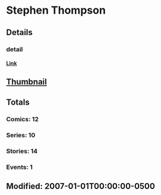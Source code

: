 # Stephen  Thompson 
## Details
### detail
#### [Link](http://marvel.com/comics/creators/9469/stephen_thompson?utm_campaign=apiRef&utm_source=225578a89fc76f3d20fbffda5d17a88d)
## [Thumbnail](http://i.annihil.us/u/prod/marvel/i/mg/2/40/4badb6dcf1b97.jpg)
## Totals
### Comics: 12
### Series: 10
### Stories: 14
### Events: 1
## Modified: 2007-01-01T00:00:00-0500